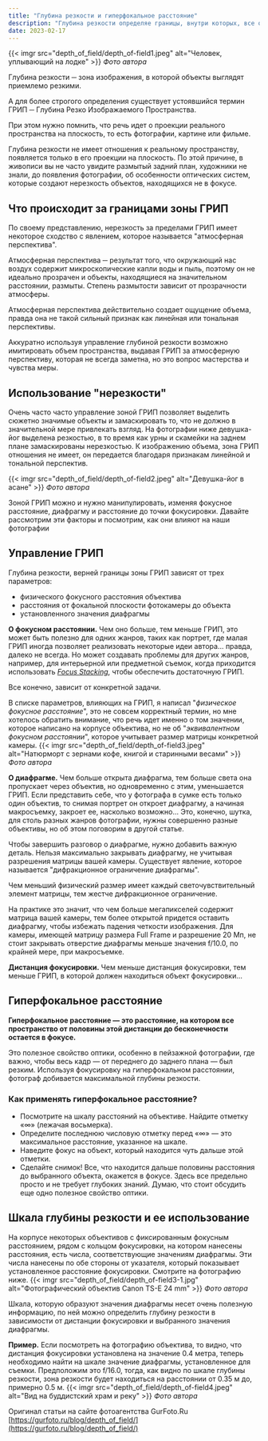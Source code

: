 ```yaml
---
title: "Глубина резкости и гиперфокальное расстояние"
description: "Глубина резкости определяе границы, внутри которых, все объекты будут выглядеть резкими. Гиперфокальное расстояние — это расстояние, на котором все пространство от половины этой дистанции до бесконечности остается в фокусе."
date: 2023-02-17
---
```


{{< imgr src="depth_of_field/depth_of-field1.jpeg" alt="Человек, уплывающий на лодке" >}}
*Фото автора*

Глубина резкости ─ зона изображения, в которой объекты выглядят приемлемо резкими.

А для более строгого определения существует устоявшийся термин ГРИП ─ Глубина Резко Изображаемого Пространства.

При этом нужно помнить, что речь идет о проекции реального пространства на плоскость, то есть фотографии, картине или фильме.

Глубина резкости не имеет отношения к реальному пространству, появляется только в его проекции на плоскость. По этой причине, в живописи вы не часто увидите размытый задний план, художники не знали, до появления фотографии, об особенности оптических систем, которые создают нерезкость объектов, находящихся не в фокусе.

## Что происходит за границами зоны ГРИП

По своему представлению, нерезкость за пределами ГРИП имеет некоторое сходство с явлением, которое называется "атмосферная перспектива".

Атмосферная перспектива ─ результат того, что окружающий нас воздух содержит микроскопические капли воды и пыль, поэтому он не идеально прозрачен и объекты, находящиеся на значительном расстоянии, размыты. Степень размытости зависит от прозрачности атмосферы.

Атмосферная перспектива действительно создает ощущение объема, правда она не такой сильный признак как линейная или тональная перспективы.

Аккуратно используя управление глубиной резкости возможно имитировать объем пространства, выдавая ГРИП за атмосферную перспективу, которая не всегда заметна, но это вопрос мастерства и чувства меры.

## Использование "нерезкости"

Очень часто часто управление зоной ГРИП позволяет выделить сюжетно значимые объекты и замаскировать то, что не должно в значительной мере привлекать взгляд. На фотографии ниже девушка-йог выделена резкостью, в то время как урны и скамейки на заднем плане замаскированы нерезкостью. К изображению объема, зона ГРИП отношения не имеет, он передается благодаря признакам линейной и тональной перспектив.

{{< imgr src="depth_of_field/depth_of-field2.jpeg" alt="Девушка-йог в асане" >}}
*Фото автора*

Зоной ГРИП можно и нужно манипулировать, изменяя фокусное расстояние, диафрагму и расстояние до точки фокусировки. Давайте рассмотрим эти факторы и посмотрим, как они влияют на наши фотографии

## Управление ГРИП

Глубина резкости, верней границы зоны ГРИП зависят от трех параметров:

- физического фокусного расстояния объектива
- расстояния от фокальной плоскости фотокамеры до объекта
- установленного значения диафрагмы

**О фокусном расстоянии.** Чем оно больше, тем меньше ГРИП, это может быть полезно для одних жанров, таких как портрет, где малая ГРИП иногда позволяет реализовать некоторые идеи автора... правда, далеко не всегда. Но может создавать проблемы для других жанров, например, для интерьерной или предметной съемок, когда приходится использовать [*Focus Stacking*](https://gurfoto.ru/blog/focusstacking/), чтобы обеспечить достаточную ГРИП.

Все конечно, зависит от конкретной задачи.

В списке параметров, влияющих на ГРИП, я написал "*физическое фокусное расстояние*", это не совсем корректный термин, но мне хотелось обратить внимание, что речь идет именно о том значении, которое написано на корпусе объектива, но не об "*эквивалентном фокусном расстоянии*", которое учитывает размер матрицы конкретной камеры.
{{< imgr src="depth_of_field/depth_of-field3.jpeg" alt="Натюрморт с зернами кофе, книгой и старинными весами" >}}
*Фото автора*

**О диафрагме.** Чем больше открыта диафрагма, тем больше света она пропускает через объектив, но одновременно с этим, уменьшается ГРИП. Если представить себе, что у фотографа в сумке есть только один объектив, то снимая портрет он откроет диафрагму, а начиная макросъемку, закроет ее, насколько возможно... Это, конечно, шутка, для столь разных жанров фотографии, нужны совершенно разные объективы, но об этом поговорим в другой статье.

Чтобы завершить разговор о диафрагме, нужно добавить важную деталь. Нельзя максимально закрывать диафрагму, не учитывая разрешения матрицы вашей камеры. Существует явление, которое называется "дифракционное ограничение диафрагмы".

Чем меньший физический размер имеет каждый светочувствительный элемент матрицы, тем жестче дифракционное ограничение.

На практике это значит, что чем больше мегапикселей содержит матрица вашей камеры, тем более открытой придется оставить диафрагму, чтобы избежать падения четкости изображения. Для камеры, имеющей матрицу размера Full Frame и разрешение 20 Мп, не стоит закрывать отверстие диафрагмы меньше значения f/10.0, по крайней мере, при макросъемке.

**Дистанция фокусировки.** Чем меньше дистанция фокусировки, тем меньше ГРИП, в которой должен находиться объект фокусировки…

## Гиперфокальное расстояние

**Гиперфокальное расстояние — это расстояние, на котором все пространство от половины этой дистанции до бесконечности остается в фокусе.**

Это полезное свойство оптики, особенно в пейзажной фотографии, где важно, чтобы весь кадр — от переднего до заднего плана — был резким. Используя фокусировку на гиперфокальном расстоянии, фотограф добивается максимальной глубины резкости.

### Как применять гиперфокальное расстояние?

- Посмотрите на шкалу расстояний на объективе. Найдите отметку «∞» (лежачая восьмерка).
- Определите последнюю числовую отметку перед «∞» — это максимальное расстояние, указанное на шкале.
- Наведите фокус на объект, который находится чуть дальше этой отметки.
- Сделайте снимок! Все, что находится дальше половины расстояния до выбранного объекта, окажется в фокусе.
Здесь все предельно просто и не требует глубоких знаний. Думаю, что стоит обсудить еще одно полезное свойство оптики.

## Шкала глубины резкости и ее использование

На корпусе некоторых объективов с фиксированным фокусным расстоянием, рядом с кольцом фокусировки, на котором нанесены расстояния, есть числа, соответствующие значениям диафрагмы. Эти числа нанесены по обе стороны от указателя, который показывает установленное расстояние фокусировки. Смотрите на фотографию ниже.
{{< imgr src="depth_of_field/depth_of-field3-1.jpg" alt="Фотографический объектив Canon TS-E 24 mm" >}}
*Фото автора*

Шкала, которую образуют значения диафрагмы несет очень полезную информацию, по ней можно определить глубину резкости в зависимости от дистанции фокусировки и выбранного значения диафрагмы.

**Пример.** Если посмотреть на фотографию объектива, то видно, что дистанция фокусировки установлена на значение 0.4 метра, теперь необходимо найти на шкале значение диафрагмы, установленное для съемки. Предположим это f/16.0, тогда, как видно по шкале глубины резкости, зона резкости будет находиться на расстоянии от 0.35 м до, примерно 0.5 м.
{{< imgr src="depth_of_field/depth_of-field4.jpeg" alt="Вид на буддистский храм и реку" >}}
*Фото автора*

Оригинал статьи на сайте фотоагентства GurFoto.Ru [https://gurfoto.ru/blog/depth_of_field/](https://gurfoto.ru/blog/depth_of_field/)
